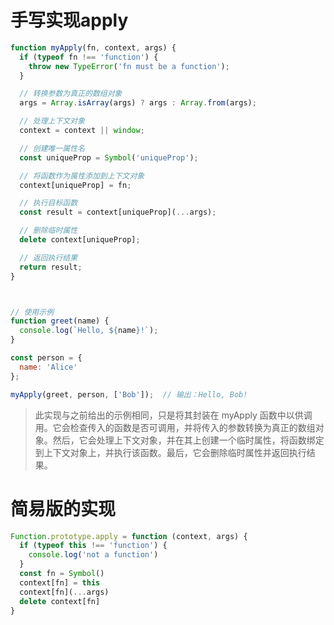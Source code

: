 # 手写实现apply
~~~js
function myApply(fn, context, args) {
  if (typeof fn !== 'function') {
    throw new TypeError('fn must be a function');
  }

  // 转换参数为真正的数组对象
  args = Array.isArray(args) ? args : Array.from(args);

  // 处理上下文对象
  context = context || window;

  // 创建唯一属性名
  const uniqueProp = Symbol('uniqueProp');

  // 将函数作为属性添加到上下文对象
  context[uniqueProp] = fn;

  // 执行目标函数
  const result = context[uniqueProp](...args);

  // 删除临时属性
  delete context[uniqueProp];

  // 返回执行结果
  return result;
}



// 使用示例
function greet(name) {
  console.log(`Hello, ${name}!`);
}

const person = {
  name: 'Alice'
};

myApply(greet, person, ['Bob']);  // 输出：Hello, Bob!
~~~

> 此实现与之前给出的示例相同，只是将其封装在 myApply 函数中以供调用。它会检查传入的函数是否可调用，并将传入的参数转换为真正的数组对象。然后，它会处理上下文对象，并在其上创建一个临时属性，将函数绑定到上下文对象上，并执行该函数。最后，它会删除临时属性并返回执行结果。

# 简易版的实现

~~~js
Function.prototype.apply = function (context, args) {
  if (typeof this !== 'function') {
    console.log('not a function')
  }
  const fn = Symbol()
  context[fn] = this
  context[fn](...args)
  delete context[fn]
}

~~~